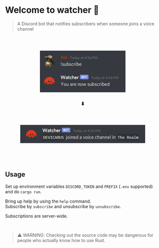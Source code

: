 # Welcome to watcher 👀
> A Discord bot that notifies subscribers when someone joins a voice channel

<br><br>
<p align="center"><img src="screenshots/subscribing.png"/></p>
<h3 align="center">⬇️<p>
<br>
<p align="center"><img src="screenshots/notification.png"/></p>
<br><br>

## Usage
Set up environment variables `DISCORD_TOKEN` and `PREFIX` (`.env` supported) and do `cargo run`.

Bring up help by using the `help` command.\
Subscribe by `subscribe` and unsubscribe by `unsubscribe`.

Subscriptions are server-wide.

<br>

> ⚠️ WARNING: Checking out the source code may be dangerous for people who actually know how to use Rust.